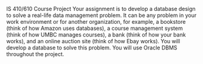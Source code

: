 IS 410/610 Course Project 
Your assignment is to develop a database design to solve a real-life data management problem. It can be any problem in 
your work environment or for another organization, for example, a bookstore (think of how Amazon uses databases), a 
course management system (think of how UMBC manages courses), a bank (think of how your bank works), and an online 
auction site (think of how Ebay works). You will develop a database to solve this problem. You will use Oracle DBMS 
throughout the project. 
